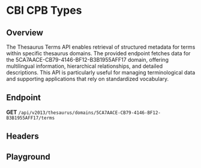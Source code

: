 <script setup>
import SwaggerUI from "@/swagger/view/SwaggerUI.vue"
import swaggerJson from "@/swagger/json/thesaurus/cdi/cbi-cpb-types.json";

const swaggerSpecs = [
  { json:swaggerJson, protected: false },
]
</script>

# CBI CPB Types

## Overview

The Thesaurus Terms API enables retrieval of structured metadata for terms within specific thesaurus domains. The provided endpoint fetches data for the 5CA7AACE-CB79-4146-BF12-B3B1955AFF17 domain, offering multilingual information, hierarchical relationships, and detailed descriptions. This API is particularly useful for managing terminological data and supporting applications that rely on standardized vocabulary.


## Endpoint

**GET** `/api/v2013/thesaurus/domains/5CA7AACE-CB79-4146-BF12-B3B1955AFF17/terms`

## Headers
<!--@include: @/../components/common/header/accept.md-->

## Playground

<SwaggerUI :swaggerSpecs="swaggerSpecs" />